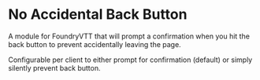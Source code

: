 # No Accidental Back Button
A module for FoundryVTT that will prompt a confirmation when you hit the back button to prevent accidentally leaving the page.

Configurable per client to either prompt for confirmation (default) or simply silently prevent back button.